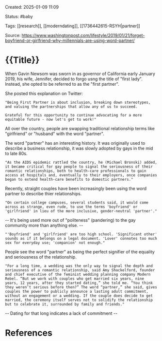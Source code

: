 Created: 2025-01-09 11:09

Status: #baby

Tags: [[research]], [[moderndating]], [[1736442615-RSYH|partner]]

Source: https://www.washingtonpost.com/lifestyle/2019/01/21/forget-boyfriend-or-girlfriend-why-millennials-are-using-word-partner/

# {{Title}}

When Gavin Newsom was sworn in as governor of California early January 2019, his wife, Jennifer, decided to forgo usng the title of "first lady". Instead, she opted to be referred to as the "first partner".

She posted this explanation on Twitter:

    "Being First Partner is about inclusion, breaking down stereotypes, and valuing the partnerships that allow any of us to succeed.

    Grateful for this opportunity to continue advocating for a more equitable future - now let's get to work!"

All over the country, people are swapping traditional relationship terms like "girlfriend" or "husband" with the word "partner".

The word "partner" has an interesting history. It was originally used to describe a business relationship, it was slowly adopted by gays in the mid to late 80s.

    "As the AIDS epidemic rattled the country, he (Michael Bronski) added, it became critical for gay people to signal the seriousness of their romantic relationships, both to health-care professionals to gain access at hospitals and, eventually to their employers, once companies began to extend health-care benefits to domestic partners."

Recently, straight couples have been increasingly been using the word partner to describe thier relationships.

    "On certain college campuses, several students said, it would come across as strange, even rude, to use the terms 'boyfriend' or 'girlfriend' in lieu of the more inclusive, gender-neutral 'partner'."

-- It's being used more out of "politeness" (pandering) to the gay community more than anything else. --

    "'Boyfriend' and 'girlfriend' are too high school. 'Significant other' sounds as if it belongs on a legal document. 'Lover' connotes too much sex for everyday use; 'companion' not enough."

People see the word "partner" as being the perfect signifier of the equality and seriousness of the relationship.

    "For a long time, a wedding was the only way to signal the depth and seriousness of a romantic relationship, said Amy Shackelford, founder and chief executive of the feminist wedding planning company Modern Rebel. “But we work with couples who get married six years, nine years, 12 years, after they started dating,” she told me. “You think they weren’t serious before then?” The word “partner,” she said, gives couples the power to publicly announce a lasting adult commitment, without an engagement or a wedding. If the couple does decide to get married, the ceremony itself serves not to solidify the relationship but to celebrate it, surrounded by family and friends."

-- Dating for that long indicates a lack of commitment --



# References
